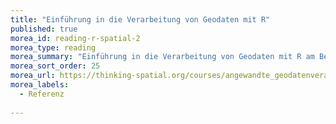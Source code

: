 ```yaml
---
title: "Einführung in die Verarbeitung von Geodaten mit R"
published: true
morea_id: reading-r-spatial-2
morea_type: reading
morea_summary: "Einführung in die Verarbeitung von Geodaten mit R am Beispiel OSM Daten, GGPLOT2 und SF"
morea_sort_order: 25
morea_url: https://thinking-spatial.org/courses/angewandte_geodatenverarbeitung/kurs05/
morea_labels:
  - Referenz
  
---
```





